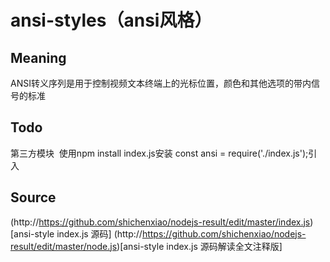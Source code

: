 # ansi-styles（ansi风格）

## Meaning

ANSI转义序列是用于控制视频文本终端上的光标位置，颜色和其他选项的带内信号的标准 

## Todo

第三方模块  使用npm install index.js安装 
const ansi = require('./index.js');引入

## Source
(http://https://github.com/shichenxiao/nodejs-result/edit/master/index.js)[ansi-style index.js 源码]
(http://https://github.com/shichenxiao/nodejs-result/edit/master/node.js)[ansi-style index.js 源码解读全文注释版]
